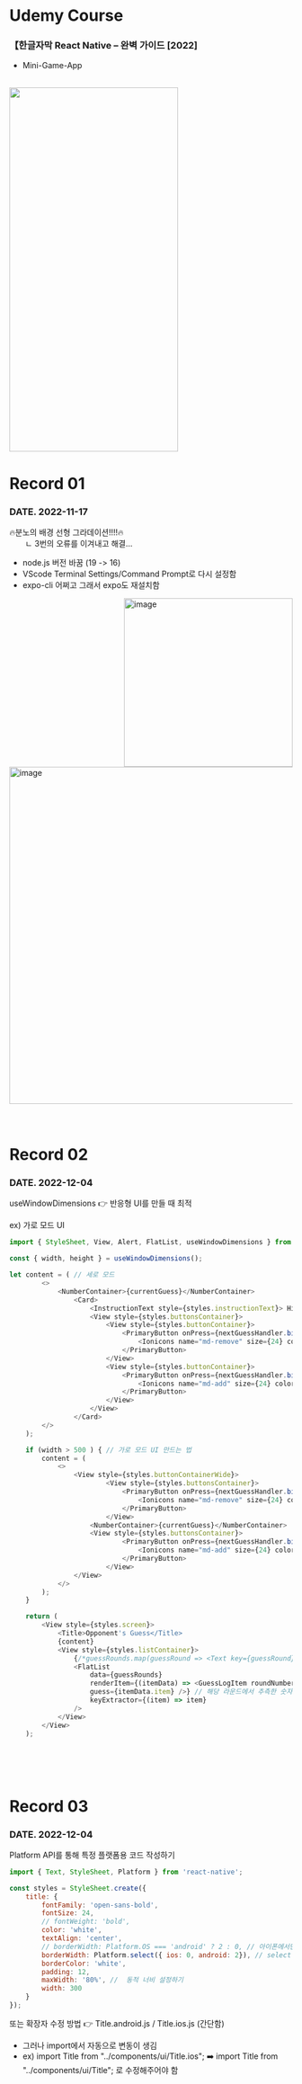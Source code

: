 # Udemy Course
### 【한글자막 React Native – 완벽 가이드 [2022]

- Mini-Game-App

<br>

<img src="https://user-images.githubusercontent.com/59243729/205455838-b0962320-00e7-48d0-81dd-06665e482467.gif" width="300" height="648"/>

<br>

# Record 01
### DATE. 2022-11-17
🔥분노의 배경 선형 그라데이션!!!!🔥
<br>
　　ㄴ 3번의 오류를 이겨내고 해결...
<br>
- node.js 버전 바꿈 (19 -> 16) <br>
- VScode Terminal Settings/Command Prompt로 다시 설정함 <br>
- expo-cli 어쩌고 그래서 expo도 재설치함 <br>

<img width="300" alt="image" align="right" src="https://user-images.githubusercontent.com/59243729/202198956-4fda4f3c-7190-442f-ac35-d48a01dca0d0.png">
<img width="600" alt="image" src="https://user-images.githubusercontent.com/59243729/202198177-ef648e8c-d9db-433b-90ee-89e023152d11.png">  


<br>
<br>
<br>

# Record 02
### DATE. 2022-12-04
useWindowDimensions 👉 반응형 UI를 만들 때 최적

ex) 가로 모드 UI

```javascript
import { StyleSheet, View, Alert, FlatList, useWindowDimensions } from "react-native";

const { width, height } = useWindowDimensions();

let content = ( // 세로 모드
        <>
            <NumberContainer>{currentGuess}</NumberContainer>
                <Card>
                    <InstructionText style={styles.instructionText}> Higher or lower?</InstructionText>
                    <View style={styles.buttonsContainer}>
                        <View style={styles.buttonContainer}>
                            <PrimaryButton onPress={nextGuessHandler.bind(this, 'lower')}>
                                <Ionicons name="md-remove" size={24} color="white" />
                            </PrimaryButton>
                        </View>
                        <View style={styles.buttonContainer}>
                            <PrimaryButton onPress={nextGuessHandler.bind(this, 'greater')}>
                                <Ionicons name="md-add" size={24} color="white" />
                            </PrimaryButton>
                        </View>
                    </View>
                </Card>
        </>
    );

    if (width > 500 ) { // 가로 모드 UI 만드는 법
        content = (
            <>
                <View style={styles.buttonContainerWide}>
                        <View style={styles.buttonsContainer}>
                            <PrimaryButton onPress={nextGuessHandler.bind(this, 'lower')}>
                                <Ionicons name="md-remove" size={24} color="white" />
                            </PrimaryButton>
                        </View>
                    <NumberContainer>{currentGuess}</NumberContainer>
                    <View style={styles.buttonsContainer}>
                            <PrimaryButton onPress={nextGuessHandler.bind(this, 'greater')}>
                                <Ionicons name="md-add" size={24} color="white" />
                            </PrimaryButton>
                        </View>
                </View>
            </>
        );
    }

    return (
        <View style={styles.screen}>
            <Title>Opponent's Guess</Title>
            {content}
            <View style={styles.listContainer}>
                {/*guessRounds.map(guessRound => <Text key={guessRound}>{guessRound}</Text>)*/}
                <FlatList
                    data={guessRounds}
                    renderItem={(itemData) => <GuessLogItem roundNumber={guessRoundsListLength - itemData.index} // 몇 라운드인지
                    guess={itemData.item} />} // 해당 라운드에서 추측한 숫자를 알아냄
                    keyExtractor={(item) => item}
                />
            </View>
        </View>
    );
```

<br>
<br>
<br>

# Record 03
### DATE. 2022-12-04
Platform API를 통해 특정 플랫폼용 코드 작성하기

```javascript
import { Text, StyleSheet, Platform } from 'react-native';

const styles = StyleSheet.create({
    title: {
        fontFamily: 'open-sans-bold',
        fontSize: 24,
        // fontWeight: 'bold',
        color: 'white',
        textAlign: 'center',
        // borderWidth: Platform.OS === 'android' ? 2 : 0, // 아이폰에서만 borderWidth(테두리) 없음, 삼항식 형태
        borderWidth: Platform.select({ ios: 0, android: 2}), // select 형태
        borderColor: 'white',
        padding: 12,
        maxWidth: '80%', //  동적 너비 설정하기
        width: 300
    }
});
```
또는 확장자 수정 방법 👉 Title.android.js / Title.ios.js (간단함) <br>
- 그러나 import에서 자동으로 변동이 생김
- ex) import Title from "../components/ui/Title.ios"; ➡️ import Title from "../components/ui/Title"; 로 수정해주어야 함
